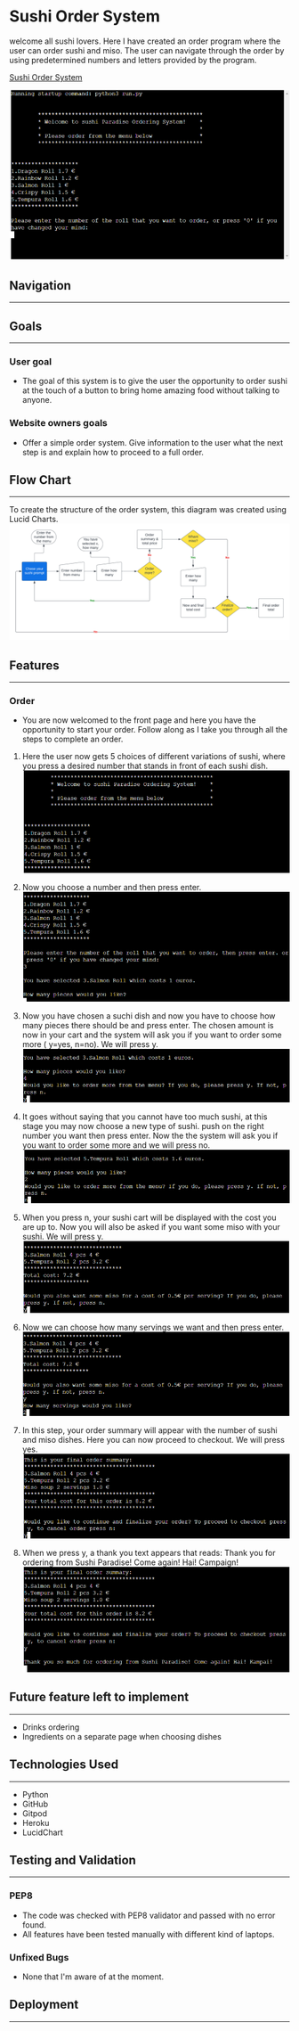 # Sushi Order System

welcome all sushi lovers. Here I have created an order program where the user can order sushi and miso. The user can navigate through the order by using predetermined numbers and letters provided by the program.

[Sushi Order System](https://sushi-order-system-a713e9a7b19b.herokuapp.com/)

![Start Page](./readme.images/startup-page.png)

## Navigation
--- 
## Goals
---
### User goal
  - The goal of this system is to give the user the opportunity to order sushi at the touch of a button to bring home amazing food without talking to anyone.
### Website owners goals
  - Offer a simple order system.
  Give information to the user what the next step is and explain how to proceed to a full order.
## Flow Chart
---
To create the structure of the order system, this diagram was created using Lucid Charts.
![Flow Chart](./readme.images/flowchart.png)
## Features
---
### Order

- You are now welcomed to the front page and here you have the opportunity to start your order. 
Follow along as I take you through all the steps to complete an order.


1. Here the user now gets 5 choices of different variations of sushi, where you press a desired number that stands in front of each sushi dish.
![Welcome](./readme.images/welcome.png)

2. Now you choose a number and then press enter. 
![Step 2](./readme.images/step-2.png)

3. Now you have chosen a suchi dish and now you have to choose how many pieces there should be and press enter. The chosen amount is now in your cart and the system will ask you if you want to order some more ( y=yes, n=no). We will press y.
![Step 3](./readme.images/step-3.png)

4. It goes without saying that you cannot have too much sushi, at this stage you may now choose a new type of sushi. push on the right number you want then press enter. Now the the system will ask you if you want to order some more and we will press no.
![Step 4](./readme.images/step-4.png)

5. When you press n, your sushi cart will be displayed with the cost you are up to. Now you will also be asked if you want some miso with your sushi. We will press y.
![Step 5](./readme.images/step-5.png)

6. Now we can choose how many servings we want and then press enter.
![Step 6](./readme.images/step-6.png)

7. In this step, your order summary will appear with the number of sushi and miso dishes. Here you can now proceed to checkout. We will press yes.
![Step 7](./readme.images/step-7.png)

8. When we press y, a thank you text appears that reads: Thank you for ordering from Sushi Paradise! Come again! Hai! Campaign!
![Step 8](./readme.images/step-8.png)

## Future feature left to implement
---
 - Drinks ordering
 - Ingredients on a separate page when choosing dishes
 
 ## Technologies Used
 ---
- Python
- GitHub
- Gitpod
- Heroku
- LucidChart

## Testing and Validation
---
### PEP8
- The code was checked with PEP8 validator and passed with no error found.
- All features have been tested manually with different kind of laptops.

### Unfixed Bugs
- None that I'm aware of at the moment.

## Deployment
---